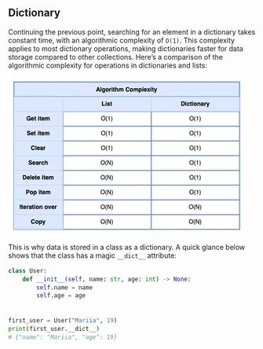 
## Dictionary

Continuing the previous point, searching for an element in a dictionary takes constant time, with an algorithmic complexity of `O(1)`. This complexity applies to most dictionary operations, making dictionaries faster for data storage compared to other collections. Here’s a comparison of the algorithmic complexity for operations in dictionaries and lists:

![compare_list_dict_algorithm_complexity](algorithm_complexity.png)

This is why data is stored in a class as a dictionary. A quick glance below shows that the class has a magic `__dict__` attribute:

```python
class User:
    def __init__(self, name: str, age: int) -> None:
        self.name = name
        self.age = age


first_user = User("Mariia", 19)
print(first_user.__dict__)
# {"name": "Mariia", "age": 19}
```
